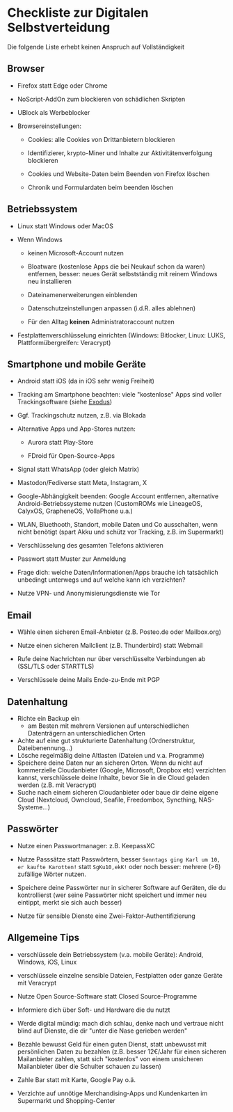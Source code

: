 # Checkliste zur Digitalen Selbstverteidung

Die folgende Liste erhebt keinen Anspruch auf Vollständigkeit

## Browser

+ Firefox statt Edge oder Chrome

+ NoScript-AddOn zum blockieren von schädlichen Skripten

+ UBlock als Werbeblocker

+ Browsereinstellungen:
  
  + Cookies: alle Cookies von Drittanbietern blockieren
  
  + Identifizierer, krypto-Miner und Inhalte zur Aktivitätenverfolgung blockieren
  
  + Cookies und Website-Daten beim Beenden von Firefox löschen
  
  + Chronik und Formulardaten beim beenden löschen

## Betriebssystem

+ Linux statt Windows oder MacOS

+ Wenn Windows 
  
  + keinen Microsoft-Account nutzen
  
  + Bloatware (kostenlose Apps die bei Neukauf schon da waren) entfernen, besser: neues Gerät selbstständig mit reinem Windows neu installieren
  
  + Dateinamenerweiterungen einblenden
  
  + Datenschutzeinstellungen anpassen (i.d.R. alles ablehnen)
  
  + Für den Alltag **keinen** Administratoraccount nutzen

+ Festplattenverschlüsselung einrichten (Windows: Bitlocker, Linux: LUKS, Plattformübergreifen: Veracrypt)

## Smartphone und mobile Geräte

+ Android statt iOS (da in iOS sehr wenig Freiheit)

+ Tracking am Smartphone beachten: viele "kostenlose" Apps sind voller Trackingsoftware (siehe [Exodus](https://reports.exodus-privacy.eu.org/de/))

+ Ggf. Trackingschutz nutzen, z.B. via Blokada

+ Alternative Apps und App-Stores nutzen:
  
  + Aurora statt Play-Store
  
  + FDroid für Open-Source-Apps

+ Signal statt WhatsApp (oder gleich Matrix)

+ Mastodon/Fediverse statt Meta, Instagram, X

+ Google-Abhängigkeit beenden: Google Account entfernen, alternative Android-Betriebssysteme nutzen (CustomROMs wie LineageOS, CalyxOS, GrapheneOS, VollaPhone u.a.)

+ WLAN, Bluethooth, Standort, mobile Daten und Co ausschalten, wenn nicht benötigt (spart Akku und schütz vor Tracking, z.B. im Supermarkt)

+ Verschlüsselung des gesamten Telefons aktivieren

+ Passwort statt Muster zur Anmeldung

+ Frage dich: welche Daten/Informationen/Apps brauche ich tatsächlich unbedingt unterwegs und auf welche kann ich verzichten?

+ Nutze VPN- und Anonymisierungsdienste wie Tor

## Email

- Wähle einen sicheren Email-Anbieter (z.B. Posteo.de oder Mailbox.org)

- Nutze einen sicheren Mailclient (z.B. Thunderbird) statt Webmail 

- Rufe deine Nachrichten nur über verschlüsselte Verbindungen ab (SSL/TLS oder STARTTLS)

- Verschlüssele deine Mails Ende-zu-Ende mit PGP

## Datenhaltung

+ Richte ein Backup ein
  + am Besten mit mehrern Versionen auf unterschiedlichen Datenträgern an unterschiedlichen Orten
+ Achte auf eine gut strukturierte Datenhaltung (Ordnerstruktur, Dateibenennung...)
+ Lösche regelmäßig deine Altlasten (Dateien und v.a. Programme)
+ Speichere deine Daten nur an sicheren Orten. Wenn du nicht auf kommerzielle Cloudanbieter (Google, Microsoft, Dropbox etc) verzichten kannst, verschlüssele deine Inhalte, bevor Sie in die Cloud geladen werden (z.B. mit Veracrypt)
+ Suche nach einem sicheren Cloudanbieter oder baue dir deine eigene Cloud (Nextcloud, Owncloud, Seafile, Freedombox, Syncthing, NAS-Systeme...)

## Passwörter

+ Nutze einen Passwortmanager: z.B. KeepassXC

+ Nutze Passsätze statt Passwörtern, besser `Sonntags ging Karl um 10, er kaufte Karotten!` statt `SgKu10,ekK!` oder noch besser: mehrere (>6) zufällige Wörter nutzen.

+ Speichere deine Passwörter nur in sicherer Software auf Geräten, die du kontrollierst (wer seine Passwörter nicht speichert und immer neu eintippt, merkt sie sich auch besser)

+ Nutze für sensible Dienste eine Zwei-Faktor-Authentifizierung

## Allgemeine Tips

+ verschlüssele dein Betriebssystem (v.a. mobile Geräte): Android, Windows, iOS, Linux

+ verschlüssele einzelne sensible Dateien, Festplatten oder ganze Geräte mit Veracrypt

+ Nutze Open Source-Software statt Closed Source-Programme

+ Informiere dich über Soft- und Hardware die du nutzt

+ Werde digital mündig: mach dich schlau, denke nach und vertraue nicht blind auf Dienste, die dir "unter die Nase gerieben werden"

+ Bezahle bewusst Geld für einen guten Dienst, statt unbewusst mit persönlichen Daten zu bezahlen (z.B. besser 12€/Jahr für einen sicheren Mailanbieter zahlen, statt sich "kostenlos" von einem unsicheren Mailanbieter über die Schulter schauen zu lassen)

+ Zahle Bar statt mit Karte, Google Pay o.ä.

+ Verzichte auf unnötige Merchandising-Apps und Kundenkarten im Supermarkt und Shopping-Center
